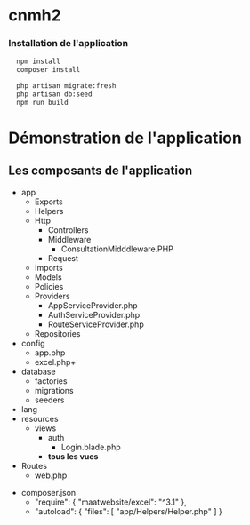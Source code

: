 <!-- TODO : Changer le nom du projet -->
# cnmh2 

<!-- TODO : Introduction -->

### Installation de l'application

```bash
  npm install
  composer install
```

<!-- TODO : Ajoutez des instruction d'installation de fichier d'environnement -->

<!-- TODO : migrate:fresh -> This database does not exist -->
```bash
  php artisan migrate:fresh
  php artisan db:seed
  npm run build
```
# Démonstration de l'application  

<!-- TODO : Donnez les comptes à utiliser pour déployer l'application -->


## Les composants de l'application

<!-- Introduction -->

- app
  - Exports
  - Helpers
  - Http
    - Controllers
    - Middleware
      - ConsultationMidddleware.PHP
    - Request
  - Imports
  - Models
  - Policies
  - Providers
    - AppServiceProvider.php
    - AuthServiceProvider.php
    - RouteServiceProvider.php
  - Repositories
- config
  - app.php
  - excel.php+
- database
  - factories
  - migrations
  - seeders
- lang 
- resources
  - views
    - auth
      - Login.blade.php
    - **tous les vues**
- Routes
  - web.php

<!-- TODO : Vérifiez que maatwebsite/excel est installé dans lab-laraver-starter -->
- composer.json
  -  "require": {
        "maatwebsite/excel": "^3.1"
    },
  -  "autoload": {
        "files": [
            "app/Helpers/Helper.php"
        ]
    }


